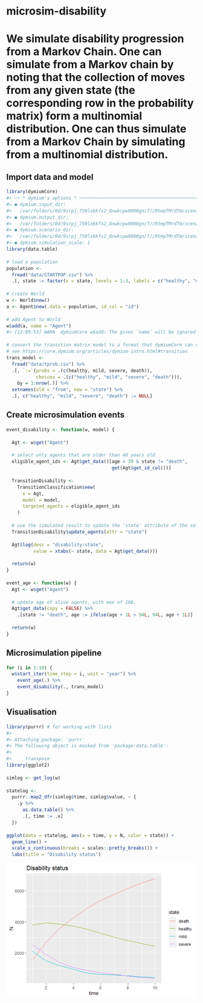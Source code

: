 
<!-- README.md is generated from README.Rmd. Please edit that file -->

# microsim-disability
# We simulate disability progression from a Markov Chain. One can simulate from a Markov chain by noting that the collection of moves from any given state (the corresponding row in the probability matrix) form a multinomial distribution. One can thus simulate from a Markov Chain by simulating from a multinomial distribution.
## Import data and model

``` r
library(dymiumCore)
#> ── * dymium's options * ────────────────────────────────────────────────────────
#> ● dymium.input_dir:
#>   /var/folders/0d/9srpj_750lxbkfs2_8nwkcpw0000gn/T//RtmpTMrdTm/scenario/inputs
#> ● dymium.output_dir:
#>   /var/folders/0d/9srpj_750lxbkfs2_8nwkcpw0000gn/T//RtmpTMrdTm/scenario/outputs
#> ● dymium.scenario_dir:
#>   /var/folders/0d/9srpj_750lxbkfs2_8nwkcpw0000gn/T//RtmpTMrdTm/scenario
#> ● dymium.simulation_scale: 1
library(data.table)

# load a population
population <- 
  fread("data/STARTPOP.csv") %>%
  .[, state := factor(x = state, levels = 1:3, labels = c("healthy", "mild", "severe"))]

# create World
w <- World$new()
a <- Agent$new(.data = population, id_col = "id")

# add Agent to World
w$add(a, name = "Agent")
#> [12:09:53] WARN  dymiumCore w$add: The given `name` will be ignored since the object in x is of a Dymium class object. The classname of the object will be used as its name.

# convert the transition matrix model to a format that dymiumCore can understand
# see https://core.dymium.org/articles/dymium-intro.html#transition
trans_model <-
  fread("data/tprob.csv") %>%
  .[, `:=`(probs = .(c(healthy, mild, severe, death)),
           choices = .(c("healthy", "mild", "severe", "death"))), 
    by = 1:nrow(.)] %>%
  setnames(old = "from", new = "state") %>%
  .[, c("healthy", "mild", "severe", "death") := NULL]
```

## Create microsimulation events

``` r
event_disability <- function(w, model) {
  
  Agt <- w$get("Agent")
  
  # select only agents that are older than 40 years old
  eligible_agent_ids <- Agt$get_data()[age > 39 & state != "death",
                                       get(Agt$get_id_col())]
  
  TransitionDisability <- 
    TransitionClassification$new(
      x = Agt, 
      model = model, 
      targeted_agents = eligible_agent_ids
    )
  
  # use the simulated result to update the 'state' attribute of the selected agents
  TransitionDisability$update_agents(attr = "state")
  
  Agt$log(desc = "disability:state",
          value = xtabs(~ state, data = Agt$get_data()))
  
  return(w)
}

event_age <- function(w) {
  Agt <- w$get("Agent")
  
  # update age of alive agents, with max of 100.
  Agt$get_data(copy = FALSE) %>%
    .[state != "death", age := ifelse(age + 1L > 94L, 94L, age + 1L)]
  
  return(w)
}
```

## Microsimulation pipeline

``` r
for (i in 1:10) {
  w$start_iter(time_step = i, unit = "year") %>%
    event_age(.) %>%
    event_disability(., trans_model)
}
```

## Visualisation

``` r
library(purrr) # for working with lists
#> 
#> Attaching package: 'purrr'
#> The following object is masked from 'package:data.table':
#> 
#>     transpose
library(ggplot2)

simlog <- get_log(w)

statelog <- 
  purrr::map2_dfr(simlog$time, simlog$value, ~ {
    .y %>% 
      as.data.table() %>%
      .[, time := .x]
  })

ggplot(data = statelog, aes(x = time, y = N, color = state)) +
  geom_line() +
  scale_x_continuous(breaks = scales::pretty_breaks()) +
  labs(title = "Disability status")

```

![](README_files/figure-gfm/unnamed-chunk-5-1.png)<!-- -->
